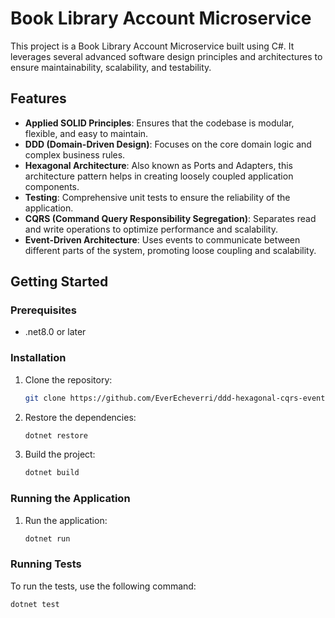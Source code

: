 # Book Library Account Microservice

This project is a Book Library Account Microservice built using C#. It leverages several advanced software design principles and architectures to ensure maintainability, scalability, and testability.

## Features

- **Applied SOLID Principles**: Ensures that the codebase is modular, flexible, and easy to maintain.
- **DDD (Domain-Driven Design)**: Focuses on the core domain logic and complex business rules.
- **Hexagonal Architecture**: Also known as Ports and Adapters, this architecture pattern helps in creating loosely coupled application components.
- **Testing**: Comprehensive unit tests to ensure the reliability of the application.
- **CQRS (Command Query Responsibility Segregation)**: Separates read and write operations to optimize performance and scalability.
- **Event-Driven Architecture**: Uses events to communicate between different parts of the system, promoting loose coupling and scalability.


## Getting Started

### Prerequisites

- .net8.0 or later

### Installation

1. Clone the repository:
    ```bash
    git clone https://github.com/EverEcheverri/ddd-hexagonal-cqrs-event-driven.git
    ```

2. Restore the dependencies:
    ```bash
    dotnet restore
    ```

3. Build the project:
    ```bash
    dotnet build
    ```

### Running the Application

1. Run the application:
    ```bash
    dotnet run
    ```

### Running Tests

To run the tests, use the following command:
```bash
dotnet test
